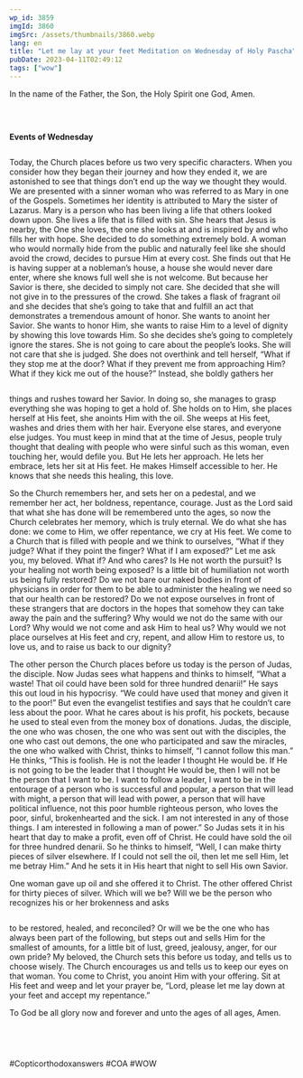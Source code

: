 ```yaml
---
wp_id: 3859
imgId: 3860
imgSrc: /assets/thumbnails/3860.webp
lang: en
title: "Let me lay at your feet Meditation on Wednesday of Holy Pascha"
pubDate: 2023-04-11T02:49:12
tags: ["wow"]
---
```


<!-- page: 6 -->

<p>In the name of the Father, the Son, the Holy Spirit one God, Amen.</p>
<p>&nbsp;</p>
<div class="page" title="Page 3">
<div class="section">
<div class="layoutArea">
<div class="column">
<p><strong>Events of Wednesday</strong></p>
<div class="page" title="Page 4">
<div class="section">
<div class="layoutArea">
<div class="column">
<p>Today, the Church places before us two very specific characters. When you consider how they began their journey and how they ended it, we are astonished to see that things don’t end up the way we thought they would. We are presented with a sinner woman who was referred to as Mary in one of the Gospels. Sometimes her identity is attributed to Mary the sister of Lazarus. Mary is a person who has been living a life that others looked down upon. She lives a life that is filled with sin. She hears that Jesus is nearby, the One she loves, the one she looks at and is inspired by and who fills her with hope. She decided to do something extremely bold. A woman who would normally hide from the public and naturally feel like she should avoid the crowd, decides to pursue Him at every cost. She finds out that He is having supper at a nobleman&#8217;s house, a house she would never dare enter, where she knows full well she is not welcome. But because her Savior is there, she decided to simply not care. She decided that she will not give in to the pressures of the crowd. She takes a flask of fragrant oil and she decides that she&#8217;s going to take that and fulfill an act that demonstrates a tremendous amount of honor. She wants to anoint her Savior. She wants to honor Him, she wants to raise Him to a level of dignity by showing this love towards Him. So she decides she&#8217;s going to completely ignore the stares. She is not going to care about the people’s looks. She will not care that she is judged. She does not overthink and tell herself, “What if they stop me at the door? What if they prevent me from approaching Him? What if they kick me out of the house?” Instead, she boldly gathers her</p>
</div>
</div>
</div>
</div>
<div class="page" title="Page 5">
<div class="section">
<div class="layoutArea">
<div class="column">
<p>things and rushes toward her Savior. In doing so, she manages to grasp everything she was hoping to get a hold of. She holds on to Him, she places herself at His feet, she anoints Him with the oil. She weeps at His feet, washes and dries them with her hair. Everyone else stares, and everyone else judges. You must keep in mind that at the time of Jesus, people truly thought that dealing with people who were sinful such as this woman, even touching her, would defile you. But He lets her approach. He lets her embrace, lets her sit at His feet. He makes Himself accessible to her. He knows that she needs this healing, this love.</p>
<p>So the Church remembers her, and sets her on a pedestal, and we remember her act, her boldness, repentance, courage. Just as the Lord said that what she has done will be remembered unto the ages, so now the Church celebrates her memory, which is truly eternal. We do what she has done: we come to Him, we offer repentance, we cry at His feet. We come to a Church that is filled with people and we think to ourselves, “What if they judge? What if they point the finger? What if I am exposed?” Let me ask you, my beloved. What if? And who cares? Is He not worth the pursuit? Is your healing not worth being exposed? Is a little bit of humiliation not worth us being fully restored? Do we not bare our naked bodies in front of physicians in order for them to be able to administer the healing we need so that our health can be restored? Do we not expose ourselves in front of these strangers that are doctors in the hopes that somehow they can take away the pain and the suffering? Why would we not do the same with our Lord? Why would we not come and ask Him to heal us? Why would we not place ourselves at His feet and cry, repent, and allow Him to restore us, to love us, and to raise us back to our dignity?</p>
<p>The other person the Church places before us today is the person of Judas, the disciple. Now Judas sees what happens and thinks to himself, “What a waste! That oil could have been sold for three hundred denarii!” He says this out loud in his hypocrisy. “We could have used that money and given it to the poor!” But even the evangelist testifies and says that he couldn’t care less about the poor. What he cares about is his profit, his pockets, because he used to steal even from the money box of donations. Judas, the disciple, the one who was chosen, the one who was sent out with the disciples, the one who cast out demons, the one who participated and saw the miracles, the one who walked with Christ, thinks to himself, “I cannot follow this man.” He thinks, “This is foolish. He is not the leader I thought He would be. If He is not going to be the leader that I thought He would be, then I will not be the person that I want to be. I want to follow a leader, I want to be in the entourage of a person who is successful and popular, a person that will lead with might, a person that will lead with power, a person that will have political influence, not this poor humble righteous person, who loves the poor, sinful, brokenhearted and the sick. I am not interested in any of those things. I am interested in following a man of power.” So Judas sets it in his heart that day to make a profit, even off of Christ. He could have sold the oil for three hundred denarii. So he thinks to himself, “Well, I can make thirty pieces of silver elsewhere. If I could not sell the oil, then let me sell Him, let me betray Him.” And he sets it in His heart that night to sell His own Savior.</p>
<p>One woman gave up oil and she offered it to Christ. The other offered Christ for thirty pieces of silver. Which will we be? Will we be the person who recognizes his or her brokenness and asks</p>
</div>
</div>
</div>
</div>
<div class="page" title="Page 6">
<div class="section">
<div class="layoutArea">
<div class="column">
<p>to be restored, healed, and reconciled? Or will we be the one who has always been part of the following, but steps out and sells Him for the smallest of amounts, for a little bit of lust, greed, jealousy, anger, for our own pride? My beloved, the Church sets this before us today, and tells us to choose wisely. The Church encourages us and tells us to keep our eyes on that woman. You come to Christ, you anoint Him with your offering. Sit at His feet and weep and let your prayer be, “Lord, please let me lay down at your feet and accept my repentance.”</p>
<p>To God be all glory now and forever and unto the ages of all ages, Amen.</p>
</div>
</div>
</div>
</div>
</div>
</div>
</div>
</div>
<div class="page" title="Page 4">
<div class="section">
<div class="layoutArea">
<div class="column">
<p>&nbsp;</p>
</div>
</div>
</div>
</div>
<p>#Copticorthodoxanswers #COA #WOW</p>
